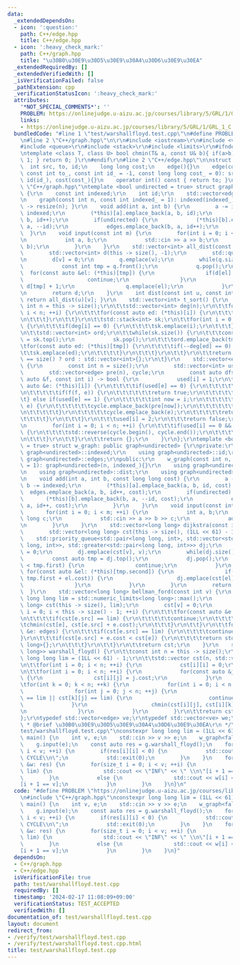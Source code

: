 ```yaml
---
data:
  _extendedDependsOn:
  - icon: ':question:'
    path: C++/edge.hpp
    title: C++/edge.hpp
  - icon: ':heavy_check_mark:'
    path: C++/graph.hpp
    title: "\u30B0\u30E9\u30D5\u30E9\u30A4\u30D6\u30E9\u30EA"
  _extendedRequiredBy: []
  _extendedVerifiedWith: []
  _isVerificationFailed: false
  _pathExtension: cpp
  _verificationStatusIcon: ':heavy_check_mark:'
  attributes:
    '*NOT_SPECIAL_COMMENTS*': ''
    PROBLEM: https://onlinejudge.u-aizu.ac.jp/courses/library/5/GRL/1/GRL_1_C
    links:
    - https://onlinejudge.u-aizu.ac.jp/courses/library/5/GRL/1/GRL_1_C
  bundledCode: "#line 1 \"test/warshallfloyd.test.cpp\"\n#define PROBLEM \"https://onlinejudge.u-aizu.ac.jp/courses/library/5/GRL/1/GRL_1_C\"\
    \n#line 2 \"C++/graph.hpp\"\n\r\n#include <iostream>\r\n#include <vector>\r\n\
    #include <queue>\r\n#include <stack>\r\n#include <limits>\r\n#ifndef TEMPLATE\r\
    \ntemplate <class T, class U> bool chmin(T& a, const U& b){ if(a>b){ a=b; return\
    \ 1; } return 0; }\r\n#endif\r\n#line 2 \"C++/edge.hpp\"\n\nstruct edge {\n  \
    \  int src, to, id;\n    long long cost;\n    edge(){}\n    edge(const int src_,\
    \ const int to_, const int id_ = -1, const long long cost_ = 0): src(src_), to(to_),\
    \ id(id_), cost(cost_){}\n    operator int() const { return to; }\n};\n#line 12\
    \ \"C++/graph.hpp\"\ntemplate <bool undirected = true> struct graph: public std::vector<std::vector<edge>>\
    \ {\r\n    const int indexed;\r\n    int id;\r\n    std::vector<edge> edges;\r\
    \n    graph(const int n, const int indexed_ = 1): indexed(indexed_), id(0){ this\
    \ -> resize(n); }\r\n    void add(int a, int b) {\r\n        a -= indexed, b-=\
    \ indexed;\r\n        (*this)[a].emplace_back(a, b, id);\r\n        edges.emplace_back(a,\
    \ b, id++);\r\n        if(undirected) {\r\n            (*this)[b].emplace_back(b,\
    \ a, --id);\r\n            edges.emplace_back(b, a, id++);\r\n        }\r\n  \
    \  }\r\n    void input(const int m) {\r\n        for(int i = 0; i < m; ++i) {\r\
    \n            int a, b;\r\n            std::cin >> a >> b;\r\n            add(a,\
    \ b);\r\n        }\r\n    }\r\n    std::vector<int> all_dist(const int v) {\r\n\
    \        std::vector<int> d(this -> size(), -1);\r\n        std::queue<int> q;\r\
    \n        d[v] = 0;\r\n        q.emplace(v);\r\n        while(q.size()) {\r\n\
    \            const int tmp = q.front();\r\n            q.pop();\r\n          \
    \  for(const auto &el: (*this)[tmp]) {\r\n                if(d[el] != -1) {\r\n\
    \                    continue;\r\n                }\r\n                d[el] =\
    \ d[tmp] + 1;\r\n                q.emplace(el);\r\n            }\r\n        }\r\
    \n        return d;\r\n    }\r\n    int dist(const int u, const int v) const {\
    \ return all_dist(u)[v]; }\r\n    std::vector<int> t_sort() {\r\n        const\
    \ int n = this -> size();\r\n\t\tstd::vector<int> deg(n);\r\n\t\tfor(int i = 0;\
    \ i < n; ++i) {\r\n\t\t\tfor(const auto ed: (*this)[i]) {\r\n\t\t\t\tdeg[ed]++;\r\
    \n\t\t\t}\r\n\t\t}\r\n\t\tstd::stack<int> sk;\r\n\t\tfor(int i = 0; i < n; ++i)\
    \ {\r\n\t\t\tif(deg[i] == 0) {\r\n\t\t\t\tsk.emplace(i);\r\n\t\t\t}\r\n\t\t}\r\
    \n\t\tstd::vector<int> ord;\r\n\t\twhile(sk.size()) {\r\n\t\t\tconst auto tmp\
    \ = sk.top();\r\n            sk.pop();\r\n\t\t\tord.emplace_back(tmp);\r\n\t\t\
    \tfor(const auto ed: (*this)[tmp]) {\r\n\t\t\t\tif(--deg[ed] == 0) {\r\n\t\t\t\
    \t\tsk.emplace(ed);\r\n\t\t\t\t}\r\n\t\t\t}\r\n\t\t}\r\n\t\treturn ord.size()\
    \ == size() ? ord : std::vector<int>{};\r\n\t}\r\n    std::vector<edge> cycle()\
    \ {\r\n        const int n = size();\r\n        std::vector<int> used(n);\r\n\
    \        std::vector<edge> pre(n), cycle;\r\n        const auto dfs = [&](const\
    \ auto &f, const int i) -> bool {\r\n            used[i] = 1;\r\n\t\t\tfor(const\
    \ auto &e: (*this)[i]) {\r\n\t\t\t\tif(used[e] == 0) {\r\n\t\t\t\t\tpre[e] = e;\r\
    \n\t\t\t\t\tif(f(f, e)) {\r\n\t\t\t\t\t\treturn true;\r\n\t\t\t\t\t}\r\n\t\t\t\
    \t} else if(used[e] == 1) {\r\n\t\t\t\t\tint now = i;\r\n\t\t\t\t\twhile(now !=\
    \ e) {\r\n\t\t\t\t\t\tcycle.emplace_back(pre[now]);\r\n\t\t\t\t\t\tnow = pre[now].src;\r\
    \n\t\t\t\t\t}\r\n\t\t\t\t\tcycle.emplace_back(e);\r\n\t\t\t\t\treturn true;\r\n\
    \t\t\t\t}\r\n\t\t\t}\r\n\t\t\tused[i] = 2;\r\n\t\t\treturn false;\r\n        };\r\
    \n        for(int i = 0; i < n; ++i) {\r\n\t\t\tif(used[i] == 0 && dfs(dfs, i))\
    \ {\r\n\t\t\t\tstd::reverse(cycle.begin(), cycle.end());\r\n\t\t\t\treturn cycle;\r\
    \n\t\t\t}\r\n\t\t}\r\n\t\treturn {};\r\n    }\r\n};\r\ntemplate <bool undirected\
    \ = true> struct w_graph: public graph<undirected> {\r\nprivate:\r\n    using\
    \ graph<undirected>::indexed;\r\n    using graph<undirected>::id;\r\n    using\
    \ graph<undirected>::edges;\r\npublic:\r\n    w_graph(const int n, const int indexed_\
    \ = 1): graph<undirected>(n, indexed_){}\r\n    using graph<undirected>::all_dist;\r\
    \n    using graph<undirected>::dist;\r\n    using graph<undirected>::t_sort;\r\
    \n    void add(int a, int b, const long long cost) {\r\n        a -= indexed,\
    \ b -= indexed;\r\n        (*this)[a].emplace_back(a, b, id, cost);\r\n      \
    \  edges.emplace_back(a, b, id++, cost);\r\n        if(undirected) {\r\n     \
    \       (*this)[b].emplace_back(b, a, --id, cost);\r\n            edges.emplace_back(b,\
    \ a, id++, cost);\r\n        }\r\n    }\r\n    void input(const int m) {\r\n \
    \       for(int i = 0; i < m; ++i) {\r\n            int a, b;\r\n            long\
    \ long c;\r\n            std::cin >> a >> b >> c;\r\n            add(a, b, c);\r\
    \n        }\r\n    }\r\n    std::vector<long long> dijkstra(const int v) {\r\n\
    \        std::vector<long long> cst(this -> size(), (1LL << 61) - 1);\r\n    \
    \    std::priority_queue<std::pair<long long, int>, std::vector<std::pair<long\
    \ long, int>>, std::greater<std::pair<long long, int>>> dj;\r\n        cst[v]\
    \ = 0;\r\n        dj.emplace(cst[v], v);\r\n        while(dj.size()) {\r\n   \
    \         const auto tmp = dj.top();\r\n            dj.pop();\r\n            if(cst[tmp.second]\
    \ < tmp.first) {\r\n                continue;\r\n            }\r\n           \
    \ for(const auto &el: (*this)[tmp.second]) {\r\n                if(chmin(cst[el],\
    \ tmp.first + el.cost)) {\r\n                    dj.emplace(cst[el], el);\r\n\
    \                }\r\n            }\r\n        }\r\n        return cst;\r\n  \
    \  }\r\n    std::vector<long long> bellman_ford(const int v) {\r\n        const\
    \ long long lim = std::numeric_limits<long long>::max();\r\n        std::vector<long\
    \ long> cst(this -> size(), lim);\r\n        cst[v] = 0;\r\n        for(size_t\
    \ i = 0; i < this -> size() - 1; ++i) {\r\n\t\t\tfor(const auto &e: edges) {\r\
    \n\t\t\t\tif(cst[e.src] == lim) {\r\n\t\t\t\t\tcontinue;\r\n\t\t\t\t}\r\n\t\t\t\
    \tchmin(cst[e], cst[e.src] + e.cost);\r\n\t\t\t}\r\n\t\t}\r\n\t\tfor(const auto\
    \ &e: edges) {\r\n\t\t\tif(cst[e.src] == lim) {\r\n\t\t\t\tcontinue;\r\n\t\t\t\
    }\r\n\t\t\tif(cst[e.src] + e.cost < cst[e]) {\r\n\t\t\t\treturn std::vector<long\
    \ long>{};\r\n\t\t\t}\r\n\t\t}\r\n\t\treturn cst;\r\n    }\r\n    std::vector<std::vector<long\
    \ long>> warshall_floyd() {\r\n\t\tconst int n = this -> size();\r\n        const\
    \ long long lim = (1LL << 61) - 1;\r\n\t\tstd::vector cst(n, std::vector(n, lim));\r\
    \n\t\tfor(int i = 0; i < n; ++i) {\r\n            cst[i][i] = 0;\r\n        }\r\
    \n\t\tfor(int i = 0; i < n; ++i) {\r\n            for(const auto &j: (*this)[i])\
    \ {\r\n                cst[i][j] = j.cost;\r\n            }\r\n        }\r\n\t\
    \tfor(int k = 0; k < n; ++k) {\r\n            for(int i = 0; i < n; ++i) {\r\n\
    \                for(int j = 0; j < n; ++j) {\r\n                    if(cst[i][k]\
    \ == lim || cst[k][j] == lim) {\r\n                        continue;\r\n     \
    \               }\r\n                    chmin(cst[i][j], cst[i][k] + cst[k][j]);\r\
    \n                }\r\n            }\r\n        }\r\n\t\treturn cst;\r\n\t}\r\n\
    };\r\ntypedef std::vector<edge> ve;\r\ntypedef std::vector<ve> we;\r\n/**\r\n\
    \ * @brief \u30B0\u30E9\u30D5\u30E9\u30A4\u30D6\u30E9\u30EA\r\n */\n#line 3 \"\
    test/warshallfloyd.test.cpp\"\nconstexpr long long lim = (1LL << 61) - 1;\nint\
    \ main() {\n    int v, e;\n    std::cin >> v >> e;\n    w_graph<false> g(v, 0);\n\
    \    g.input(e);\n    const auto res = g.warshall_floyd();\n    for(int i = 0;\
    \ i < v; ++i) {\n        if(res[i][i] < 0) {\n            std::cout << \"NEGATIVE\
    \ CYCLE\\n\";\n            std::exit(0);\n        }\n    }\n    for(const auto\
    \ &w: res) {\n        for(size_t i = 0; i < v; ++i) {\n            if(w[i] ==\
    \ lim) {\n                std::cout << \"INF\" << \" \\n\"[i + 1 == v];\n    \
    \        }\n            else {\n                std::cout << w[i] << \" \\n\"\
    [i + 1 == v];\n            }\n        }\n    }\n}\n"
  code: "#define PROBLEM \"https://onlinejudge.u-aizu.ac.jp/courses/library/5/GRL/1/GRL_1_C\"\
    \n#include \"C++/graph.hpp\"\nconstexpr long long lim = (1LL << 61) - 1;\nint\
    \ main() {\n    int v, e;\n    std::cin >> v >> e;\n    w_graph<false> g(v, 0);\n\
    \    g.input(e);\n    const auto res = g.warshall_floyd();\n    for(int i = 0;\
    \ i < v; ++i) {\n        if(res[i][i] < 0) {\n            std::cout << \"NEGATIVE\
    \ CYCLE\\n\";\n            std::exit(0);\n        }\n    }\n    for(const auto\
    \ &w: res) {\n        for(size_t i = 0; i < v; ++i) {\n            if(w[i] ==\
    \ lim) {\n                std::cout << \"INF\" << \" \\n\"[i + 1 == v];\n    \
    \        }\n            else {\n                std::cout << w[i] << \" \\n\"\
    [i + 1 == v];\n            }\n        }\n    }\n}"
  dependsOn:
  - C++/graph.hpp
  - C++/edge.hpp
  isVerificationFile: true
  path: test/warshallfloyd.test.cpp
  requiredBy: []
  timestamp: '2024-02-17 11:08:09+09:00'
  verificationStatus: TEST_ACCEPTED
  verifiedWith: []
documentation_of: test/warshallfloyd.test.cpp
layout: document
redirect_from:
- /verify/test/warshallfloyd.test.cpp
- /verify/test/warshallfloyd.test.cpp.html
title: test/warshallfloyd.test.cpp
---
```

